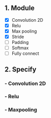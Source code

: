 ## 1. Module  
- [x] Convolution 2D
- [x] Relu
- [x] Max pooling
- [x] Stride
- [ ] Padding
- [ ] Softmax
- [ ] Fully connect 
## 2. Specify
### - Convolution 2D
### - Relu
### - Maxpooling

